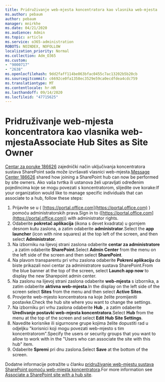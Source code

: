 ```yaml
---
title: Pridruživanje web-mjesta koncentratora kao vlasnika web-mjesta
ms.author: pebaum
author: pebaum
manager: mnirkhe
ms.date: 04/21/2020
ms.audience: Admin
ms.topic: article
ms.service: o365-administration
ROBOTS: NOINDEX, NOFOLLOW
localization_priority: Normal
ms.collection: Adm_O365
ms.custom:
- "9000717"
- "2638"
ms.openlocfilehash: 9dd2faff114be063bfac0455c7ac13202b5b20cb
ms.sourcegitcommit: c6692ce0fa1358ec3529e59ca0ecdfdea4cdc759
ms.translationtype: MT
ms.contentlocale: hr-HR
ms.lasthandoff: 09/14/2020
ms.locfileid: "47715625"
---
```

# <a name="associate-hub-sites-as-site-owner"></a><span data-ttu-id="0ec8a-102">Pridruživanje web-mjesta koncentratora kao vlasnika web-mjesta</span><span class="sxs-lookup"><span data-stu-id="0ec8a-102">Associate Hub Sites as Site Owner</span></span>

<span data-ttu-id="0ec8a-103">[Centar za poruke 186626](https://admin.microsoft.com/Adminportal/Home?source=applauncher#/MessageCenter?id=MC186626) zajednički način uključivanja koncentratora sustava SharePoint sada može izvršavati vlasnici web-mjesta.</span><span class="sxs-lookup"><span data-stu-id="0ec8a-103">[Message Center 186626](https://admin.microsoft.com/Adminportal/Home?source=applauncher#/MessageCenter?id=MC186626) shared how joining a SharePoint hub can now be performed by site owners.</span></span> <span data-ttu-id="0ec8a-104">Ako vaša tvrtka ili ustanova želi upravljati određenim pojedincima koje se mogu povezati s koncentratorom, slijedite ove korake:</span><span class="sxs-lookup"><span data-stu-id="0ec8a-104">If your organization would like to manage specific individuals that can associate to a hub, follow these steps:</span></span> 

1. <span data-ttu-id="0ec8a-105">Prijavite se u ( [https://portal.office.com](https://portal.office.com) ) pomoću administratorskih prava.</span><span class="sxs-lookup"><span data-stu-id="0ec8a-105">Sign in to ([https://portal.office.com](https://portal.office.com)) with administrator rights.</span></span>
2. <span data-ttu-id="0ec8a-106">Odaberite **pokretač aplikacija** (ikona s devet kvadrata) u gornjem desnom kutu zaslona, a zatim odaberite **administrator**.</span><span class="sxs-lookup"><span data-stu-id="0ec8a-106">Select the **app launcher** (icon with nine squares) at the top left of the screen, and then select **Administrator**.</span></span>
3. <span data-ttu-id="0ec8a-107">Na izborniku na lijevoj strani zaslona odaberite **centar za administratore** , a zatim odaberite **SharePoint**.</span><span class="sxs-lookup"><span data-stu-id="0ec8a-107">Select **Admin Center** from the menu on the left side of the screen and then select **SharePoint**.</span></span>
4. <span data-ttu-id="0ec8a-108">Na plavom transparentu pri vrhu zaslona odaberite **Pokreni aplikaciju** da biste prikazali novi centar za administratore sustava SharePoint.</span><span class="sxs-lookup"><span data-stu-id="0ec8a-108">From the blue banner at the top of the screen, select **Launch app now** to display the new Sharepoint admin center.</span></span>
5. <span data-ttu-id="0ec8a-109">Na zaslonu na lijevoj strani zaslona odaberite **web-mjesta** s izbornika, a zatim odaberite **aktivna web-mjesta**.</span><span class="sxs-lookup"><span data-stu-id="0ec8a-109">In the display on the left side of the screen select **Sites** from the menu and then select **Active Sites**.</span></span>
6. <span data-ttu-id="0ec8a-110">Provjerite web-mjesto koncentratora na koje želite promijeniti postavke.</span><span class="sxs-lookup"><span data-stu-id="0ec8a-110">Check the hub site where you want to change the settings.</span></span>
7. <span data-ttu-id="0ec8a-111">Na izborniku pri vrhu zaslona odaberite **Hub** , a zatim odaberite **Uređivanje postavki web-mjesta koncentratora**.</span><span class="sxs-lookup"><span data-stu-id="0ec8a-111">Select **Hub** from the menu at the top of the screen and select **Edit Hub Site Settings**.</span></span>
8. <span data-ttu-id="0ec8a-112">Navedite korisnike ili sigurnosne grupe kojima želite dopustiti rad u odjeljku "korisnici koji mogu povezati web-mjesto s tim koncentratorom".</span><span class="sxs-lookup"><span data-stu-id="0ec8a-112">Specify the users or security groups that you want to allow to work with in the "Users who can associate the site with this hub" item.</span></span>
9. <span data-ttu-id="0ec8a-113">Odaberite **Spremi** pri dnu zaslona.</span><span class="sxs-lookup"><span data-stu-id="0ec8a-113">Select **Save** at the bottom of the screen.</span></span>

<span data-ttu-id="0ec8a-114">Dodatne informacije potražite u članku [pridruživanje web-mjestu sustava SharePoint pomoću web-mjesta koncentratora](https://support.office.com/article/associate-a-sharepoint-site-with-a-hub-site-ae0009fd-af04-4d3d-917d-88edb43efc05).</span><span class="sxs-lookup"><span data-stu-id="0ec8a-114">For more information see [Associate a SharePoint site with a hub site](https://support.office.com/article/associate-a-sharepoint-site-with-a-hub-site-ae0009fd-af04-4d3d-917d-88edb43efc05).</span></span> 